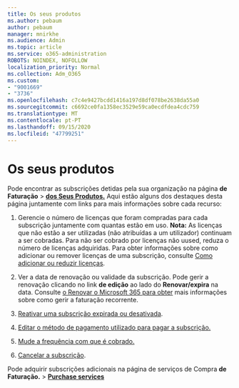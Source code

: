 ```yaml
---
title: Os seus produtos
ms.author: pebaum
author: pebaum
manager: mnirkhe
ms.audience: Admin
ms.topic: article
ms.service: o365-administration
ROBOTS: NOINDEX, NOFOLLOW
localization_priority: Normal
ms.collection: Adm_O365
ms.custom:
- "9001669"
- "3736"
ms.openlocfilehash: c7c4e9427bcdd1416a197d8df078be2638da55a0
ms.sourcegitcommit: c6692ce0fa1358ec3529e59ca0ecdfdea4cdc759
ms.translationtype: MT
ms.contentlocale: pt-PT
ms.lasthandoff: 09/15/2020
ms.locfileid: "47799251"
---
```

# <a name="your-products"></a>Os seus produtos

Pode encontrar as subscrições detidas pela sua organização na página **de Faturação**  >  **[dos Seus Produtos.](https://go.microsoft.com/fwlink/p/?linkid=842054)** Aqui estão alguns dos destaques desta página juntamente com links para mais informações sobre cada recurso:

1. Gerencie o número de licenças que foram compradas para cada subscrição juntamente com quantas estão em uso.  **Nota:** As licenças que não estão a ser utilizadas (não atribuídas a um utilizador) continuam a ser cobradas.  Para não ser cobrado por licenças não uused, reduza o número de licenças adquiridas. Para obter informações sobre como adicionar ou remover licenças de uma subscrição, consulte [Como adicionar ou reduzir licenças](https://docs.microsoft.com/alchemyinsights/how-to-add-or-reduce-licenses).

2. Ver a data de renovação ou validade da subscrição.  Pode gerir a renovação clicando no link **de edição** ao lado do **Renovar/expira** na data.  Consulte [o Renovar o Microsoft 365 para obter](https://go.microsoft.com/fwlink/?linkid=2119216) mais informações sobre como gerir a faturação recorrente.

3. [Reativar uma subscrição expirada ou desativada](https://go.microsoft.com/fwlink/?linkid=2117519).

4. [Editar o método de pagamento utilizado para pagar a subscrição.](https://go.microsoft.com/fwlink/?linkid=2117167)

5. [Mude a frequência com que é cobrado.](https://go.microsoft.com/fwlink/?linkid=2119112)

6. [Cancelar a subscrição](https://go.microsoft.com/fwlink/?linkid=2119113).

Pode adquirir subscrições adicionais na página de serviços de Compra **de Faturação.**  >  [**Purchase services**](https://go.microsoft.com/fwlink/p/?linkid=868433)
